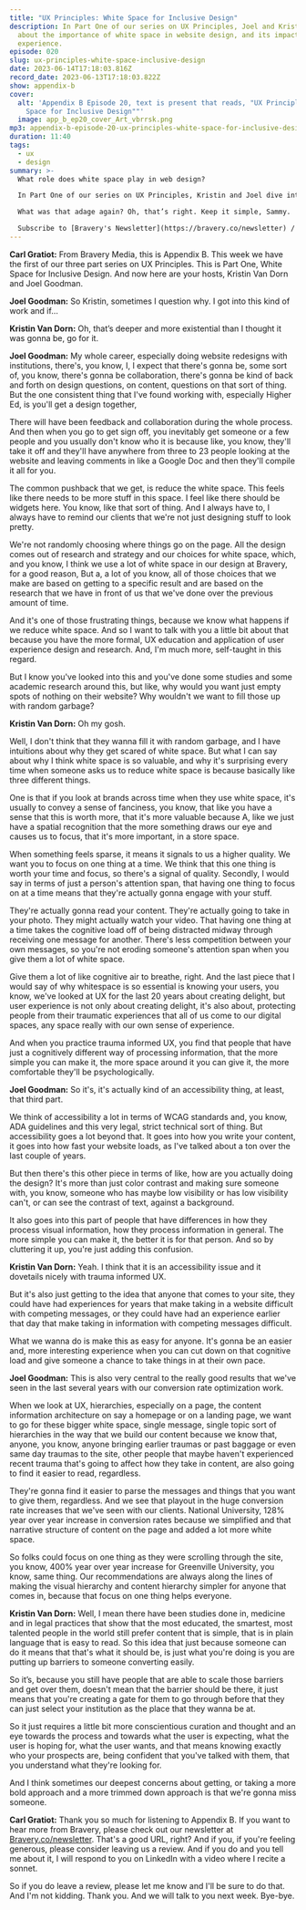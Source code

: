 ```yaml
---
title: "UX Principles: White Space for Inclusive Design"
description: In Part One of our series on UX Principles, Joel and Kristin chat
  about the importance of white space in website design, and its impact on user
  experience.
episode: 020
slug: ux-principles-white-space-inclusive-design
date: 2023-06-14T17:18:03.816Z
record_date: 2023-06-13T17:18:03.822Z
show: appendix-b
cover:
  alt: 'Appendix B Episode 20, text is present that reads, "UX Principles: White
    Space for Inclusive Design""'
  image: app_b_ep20_cover_Art_vbrrsk.png
mp3: appendix-b-episode-20-ux-principles-white-space-for-inclusive-design.mp3
duration: 11:40
tags:
  - ux
  - design
summary: >-
  What role does white space play in web design?

  In Part One of our series on UX Principles, Kristin and Joel dive into the impact white space has on UX. There are three key reasons for utilizing white space: it conveys a sense of quality and focus, it improves user engagement by reducing cognitive load, and it creates a psychologically comfortable experience. 

  What was that adage again? Oh, that’s right. Keep it simple, Sammy.

  Subscribe to [Bravery's Newsletter](https://bravery.co/newsletter) / [Follow Kristin](https://www.linkedin.com/in/kristinvandorn/) / [Follow Joel](https://linkedin.com/in/joelgoodman) / [Follow Bravery on LinkedIn](https://www.linkedin.com/company/bravery-media/)
---
```

**Carl Gratiot:**
From Bravery Media, this is Appendix B. This week we have the first of our three part series on UX Principles. This is Part One, White Space for Inclusive Design. And now here are your hosts, Kristin Van Dorn and Joel Goodman. 

**Joel Goodman:**
So Kristin, sometimes I question why. I got into this kind of work and if…

**Kristin Van Dorn:**
Oh, that’s deeper and more existential than I thought it was gonna be, go for it.

**Joel Goodman:**
My whole career, especially doing website redesigns with institutions, there's, you know, I, I expect that there's gonna be, some sort of, you know, there's gonna be collaboration, there's gonna be kind of back and forth on design questions, on content, questions on that sort of thing. But the one consistent thing that I've found working with, especially Higher Ed, is you'll get a design together,

There will have been feedback and collaboration during the whole process. And then when you go to get sign off, you inevitably get someone or a few people and you usually don't know who it is because like, you know, they'll take it off and they'll have anywhere from three to 23 people looking at the website and leaving comments in like a Google Doc and then they'll compile it all for you.

The common pushback that we get, is reduce the white space. This feels like there needs to be more stuff in this space. I feel like there should be widgets here. You know, like that sort of thing. And I always have to, I always have to remind our clients that we're not just designing stuff to look pretty.

We're not randomly choosing where things go on the page. All the design comes out of research and strategy and our choices for white space, which, and you know, I think we use a lot of white space in our design at Bravery, for a good reason, But a, a lot of you know, all of those choices that we make are based on getting to a specific result and are based on the research that we have in front of us that we've done over the previous amount of time.

And it's one of those frustrating things, because we know what happens if we reduce white space. And so I want to talk with you a little bit about that because you have the more formal, UX education and application of user experience design and research. And, I'm much more, self-taught in this regard.

But I know you've looked into this and you've done some studies and some academic research around this, but like, why would you want just empty spots of nothing on their website? Why wouldn't we want to fill those up with random garbage? 

**Kristin Van Dorn:**
Oh my gosh.

Well, I don't think that they wanna fill it with random garbage, and I have intuitions about why they get scared of white space. But what I can say about why I think white space is so valuable, and why it's surprising every time when someone asks us to reduce white space is because basically like three different things.

One is that if you look at brands across time when they use white space, it's usually to convey a sense of fanciness, you know, that like you have a sense that this is worth more, that it's more valuable because A, like we just have a spatial recognition that the more something draws our eye and causes us to focus, that it's more important, in a store space.

When something feels sparse, it means it signals to us a higher quality. We want you to focus on one thing at a time. We think that this one thing is worth your time and focus, so there's a signal of quality. Secondly, I would say in terms of just a person's attention span, that having one thing to focus on at a time means that they're actually gonna engage with your stuff.

They're actually gonna read your content. They're actually going to take in your photo. They might actually watch your video. That having one thing at a time takes the cognitive load off of being distracted midway through receiving one message for another. There's less competition between your own messages, so you're not eroding someone's attention span when you give them a lot of white space.

Give them a lot of like cognitive air to breathe, right. And the last piece that I would say of why whitespace is so essential is knowing your users, you know, we've looked at UX for the last 20 years about creating delight, but user experience is not only about creating delight, it's also about, protecting people from their traumatic experiences that all of us come to our digital spaces, any space really with our own sense of experience.

And when you practice trauma informed UX, you find that people that have just a cognitively different way of processing information, that the more simple you can make it, the more space around it you can give it, the more comfortable they'll be psychologically. 

**Joel Goodman:**
So it's, it's actually kind of an accessibility thing, at least, that third part.

We think of accessibility a lot in terms of WCAG standards and, you know, ADA guidelines and this very legal, strict technical sort of thing. But accessibility goes a lot beyond that. It goes into how you write your content, it goes into how fast your website loads, as I've talked about a ton over the last couple of years.

But then there's this other piece in terms of like, how are you actually doing the design? It's more than just color contrast and making sure someone with, you know, someone who has maybe low visibility or has low visibility can't, or can see the contrast of text, against a background.

It also goes into this part of people that have differences in how they process visual information, how they process information in general. The more simple you can make it, the better it is for that person. And so by cluttering it up, you're just adding this confusion.

**Kristin Van Dorn:**
Yeah. I think that it is an accessibility issue and it dovetails nicely with trauma informed UX.

But it's also just getting to the idea that anyone that comes to your site, they could have had experiences for years that make taking in a website difficult with competing messages, or they could have had an experience earlier that day that make taking in information with competing messages difficult.

What we wanna do is make this as easy for anyone. It's gonna be an easier and, more interesting experience when you can cut down on that cognitive load and give someone a chance to take things in at their own pace.

**Joel Goodman:**
This is also very central to the really good results that we've seen in the last several years with our conversion rate optimization work.

When we look at UX, hierarchies, especially on a page, the content information architecture on say a homepage or on a landing page, we want to go for these bigger white space, single message, single topic sort of hierarchies in the way that we build our content because we know that, anyone, you know, anyone bringing earlier traumas or past baggage or even same day traumas to the site, other people that maybe haven't experienced recent trauma that's going to affect how they take in content, are also going to find it easier to read, regardless.

They're gonna find it easier to parse the messages and things that you want to give them, regardless. And we see that playout in the huge conversion rate increases that we've seen with our clients. National University, 128% year over year increase in conversion rates because we simplified and that narrative structure of content on the page and added a lot more white space.

So folks could focus on one thing as they were scrolling through the site, you know, 400% year over year increase for Greenville University, you know, same thing. Our recommendations are always along the lines of making the visual hierarchy and content hierarchy simpler for anyone that comes in, because that focus on one thing helps everyone.

**Kristin Van Dorn:**
Well, I mean there have been studies done in, medicine and in legal practices that show that the most educated, the smartest, most talented people in the world still prefer content that is simple, that is in plain language that is easy to read. So this idea that just because someone can do it means that that's what it should be, is just what you're doing is you are putting up barriers to someone converting easily.

So it’s, because you still have people that are able to scale those barriers and get over them, doesn't mean that the barrier should be there, it just means that you're creating a gate for them to go through before that they can just select your institution as the place that they wanna be at.

So it just requires a little bit more conscientious curation and thought and an eye towards the process and towards what the user is expecting, what the user is hoping for, what the user wants, and that means knowing exactly who your prospects are, being confident that you've talked with them, that you understand what they're looking for.

And I think sometimes our deepest concerns about getting, or taking a more bold approach and a more trimmed down approach is that we're gonna miss someone.

**Carl Gratiot:**
Thank you so much for listening to Appendix B. If you want to hear more from Bravery, please check out our newsletter at [Bravery.co/newsletter](https://bravery.co/newsletter). That's a good URL, right? And if you, if you're feeling generous, please consider leaving us a review. And if you do and you tell me about it, I will respond to you on LinkedIn with a video where I recite a sonnet.

So if you do leave a review, please let me know and I'll be sure to do that. And I'm not kidding. Thank you. And we will talk to you next week. Bye-bye.